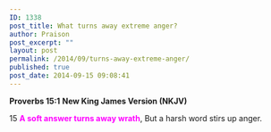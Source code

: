 ```yaml
---
ID: 1338
post_title: What turns away extreme anger?
author: Praison
post_excerpt: ""
layout: post
permalink: /2014/09/turns-away-extreme-anger/
published: true
post_date: 2014-09-15 09:08:41
---
```

<strong>Proverbs 15:1</strong>
<strong> New King James Version (NKJV)</strong>

15 <span style="color: #ff00ff;"><strong>A soft answer turns away wrath</strong></span>,
But a harsh word stirs up anger.